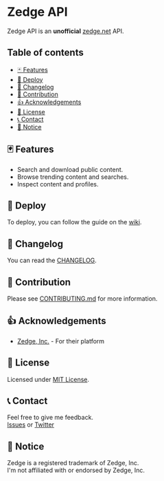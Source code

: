 # Zedge API

Zedge API is an **unofficial** [zedge.net](https://zedge.net) API.

## Table of contents

- [🃏 Features](#-features)
- [🚀 Deploy](#-deploy)
- [📝 Changelog](#-changelog)
- [👏 Contribution](#-contribution)
- [👍 Acknowledgements](#-acknowledgements)
- [📜 License](#-license)
- [📞 Contact](#-contact)
- [📜 Notice](#-notice)

## 🃏 Features

- Search and download public content.
- Browse trending content and searches.
- Inspect content and profiles.

## 🚀 Deploy

To deploy, you can follow the guide on the [wiki](../../wikis/home).

## 📝 Changelog

You can read the [CHANGELOG](CHANGELOG.md).

## 👏 Contribution

Please see [CONTRIBUTING.md](CONTRIBUTING.md) for more information.

## 👍 Acknowledgements

- [Zedge, Inc.](https://zedge.net) - For their platform

## 📜 License

Licensed under [MIT License](LICENSE.md).

## 📞 Contact

Feel free to give me feedback.  
[Issues](../../issues) or
[Twitter](https://twitter.com/n0bodysec)

## 📜 Notice

Zedge is a registered trademark of Zedge, Inc.  
I'm not affiliated with or endorsed by Zedge, Inc.
